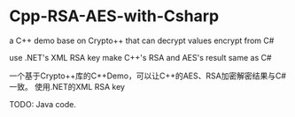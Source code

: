 # Cpp-RSA-AES-with-Csharp
a C++ demo base on Crypto++ that can decrypt values encrypt from C#

use .NET's XML RSA key
make C++'s RSA and AES's result same as C#


一个基于Crypto++库的C++Demo，可以让C++的AES、RSA加密解密结果与C#一致。
使用.NET的XML RSA key

TODO:
Java code.
